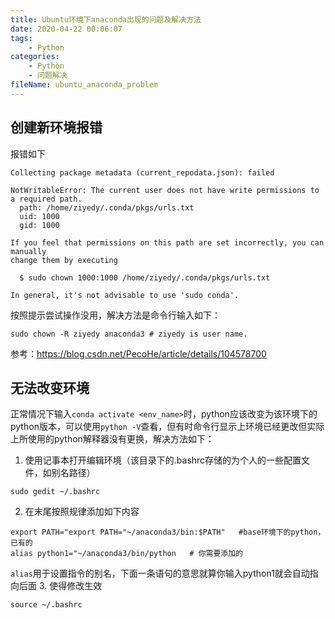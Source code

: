 ```yaml
---
title: Ubuntu环境下anaconda出现的问题及解决方法
date: 2020-04-22 00:06:07
tags:
    - Python
categories:
    - Python
	- 问题解决
fileName: ubuntu_anaconda_problem
---
```


## 创建新环境报错
报错如下
```
Collecting package metadata (current_repodata.json): failed

NotWritableError: The current user does not have write permissions to a required path.
  path: /home/ziyedy/.conda/pkgs/urls.txt
  uid: 1000
  gid: 1000

If you feel that permissions on this path are set incorrectly, you can manually
change them by executing

  $ sudo chown 1000:1000 /home/ziyedy/.conda/pkgs/urls.txt

In general, it's not advisable to use 'sudo conda'.

```
按照提示尝试操作没用，解决方法是命令行输入如下：
```
sudo chown -R ziyedy anaconda3 # ziyedy is user name.
```
参考：https://blog.csdn.net/PecoHe/article/details/104578700

## 无法改变环境
正常情况下输入`conda activate <env_name>`时，python应该改变为该环境下的python版本，可以使用`python -V`查看，但有时命令行显示上环境已经更改但实际上所使用的python解释器没有更换，解决方法如下：
1. 使用记事本打开编辑环境（该目录下的.bashrc存储的为个人的一些配置文件，如别名路径）
```
sudo gedit ~/.bashrc
```
2. 在末尾按照规律添加如下内容
```
export PATH="export PATH="~/anaconda3/bin:$PATH"   #base环境下的python，已有的
alias python1="~/anaconda3/bin/python   # 你需要添加的
```
`alias`用于设置指令的别名，下面一条语句的意思就算你输入python1就会自动指向后面
3. 使得修改生效
```
source ~/.bashrc
```
